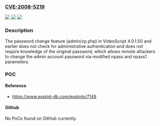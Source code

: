 ### [CVE-2008-5219](https://cve.mitre.org/cgi-bin/cvename.cgi?name=CVE-2008-5219)
![](https://img.shields.io/static/v1?label=Product&message=n%2Fa&color=blue)
![](https://img.shields.io/static/v1?label=Version&message=n%2Fa&color=blue)
![](https://img.shields.io/static/v1?label=Vulnerability&message=n%2Fa&color=brighgreen)

### Description

The password change feature (admin/cp.php) in VideoScript 4.0.1.50 and earlier does not check for administrative authentication and does not require knowledge of the original password, which allows remote attackers to change the admin account password via modified npass and npass1 parameters.

### POC

#### Reference
- https://www.exploit-db.com/exploits/7149

#### Github
No PoCs found on GitHub currently.

